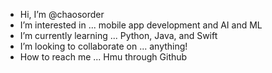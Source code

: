 - Hi, I’m @chaosorder
- I’m interested in ... mobile app development and AI and ML
- I’m currently learning ... Python, Java, and Swift
- I’m looking to collaborate on ... anything!
- How to reach me ... Hmu through Github

<!---
chaosorder/chaosorder is a ✨ special ✨ repository because its `README.md` (this file) appears on your GitHub profile.
You can click the Preview link to take a look at your changes.
--->
